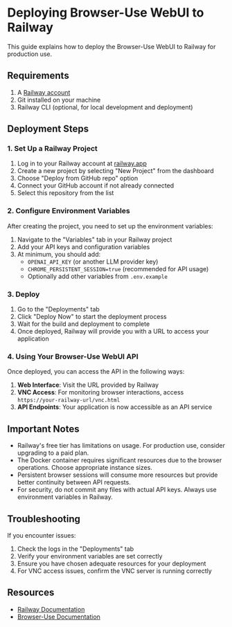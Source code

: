 # Deploying Browser-Use WebUI to Railway

This guide explains how to deploy the Browser-Use WebUI to Railway for production use.

## Requirements

1. A [Railway account](https://railway.app)
2. Git installed on your machine
3. Railway CLI (optional, for local development and deployment)

## Deployment Steps

### 1. Set Up a Railway Project

1. Log in to your Railway account at [railway.app](https://railway.app)
2. Create a new project by selecting "New Project" from the dashboard
3. Choose "Deploy from GitHub repo" option
4. Connect your GitHub account if not already connected
5. Select this repository from the list

### 2. Configure Environment Variables

After creating the project, you need to set up the environment variables:

1. Navigate to the "Variables" tab in your Railway project
2. Add your API keys and configuration variables
3. At minimum, you should add:
   - `OPENAI_API_KEY` (or another LLM provider key)
   - `CHROME_PERSISTENT_SESSION=true` (recommended for API usage)
   - Optionally add other variables from `.env.example`

### 3. Deploy

1. Go to the "Deployments" tab
2. Click "Deploy Now" to start the deployment process
3. Wait for the build and deployment to complete
4. Once deployed, Railway will provide you with a URL to access your application

### 4. Using Your Browser-Use WebUI API

Once deployed, you can access the API in the following ways:

1. **Web Interface**: Visit the URL provided by Railway
2. **VNC Access**: For monitoring browser interactions, access `https://your-railway-url/vnc.html`
3. **API Endpoints**: Your application is now accessible as an API service

## Important Notes

- Railway's free tier has limitations on usage. For production use, consider upgrading to a paid plan.
- The Docker container requires significant resources due to the browser operations. Choose appropriate instance sizes.
- Persistent browser sessions will consume more resources but provide better continuity between API requests.
- For security, do not commit any files with actual API keys. Always use environment variables in Railway.

## Troubleshooting

If you encounter issues:

1. Check the logs in the "Deployments" tab
2. Verify your environment variables are set correctly
3. Ensure you have chosen adequate resources for your deployment
4. For VNC access issues, confirm the VNC server is running correctly

## Resources

- [Railway Documentation](https://docs.railway.app)
- [Browser-Use Documentation](https://docs.browser-use.com) 